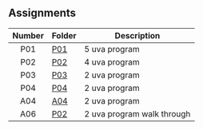 ## Assignments

| Number | Folder | Description |
| :----: | ------ | ----------- |
| P01 | <a href="https://github.com/Kyrie-Ma/4883-Programming_Techniques-Ma/tree/master/Assignment/P01" > P01 | 5 uva program |
| P02 | <a href="https://github.com/Kyrie-Ma/4883-Programming_Techniques-Ma/tree/master/Assignment/P02" > P02 | 4 uva program |
| P03 | <a href="https://github.com/Kyrie-Ma/4883-Programming_Techniques-Ma/tree/master/Assignment/P03" > P03 | 2 uva program |
| P04 | <a href="https://github.com/Kyrie-Ma/4883-Programming_Techniques-Ma/tree/master/Assignment/P04" > P04 | 2 uva program |
| A04 | <a href="https://github.com/Kyrie-Ma/4883-Programming_Techniques-Ma/tree/master/Assignment/A04" > A04 | 2 uva program |
| A06 | <a href="https://github.com/Kyrie-Ma/4883-Programming_Techniques-Ma/tree/master/Assignment/A06" > P02 | 2 uva program walk through|
